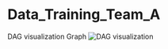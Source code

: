 # Data_Training_Team_A
DAG visualization Graph
![DAG visualization](https://github.com/saairaam/Data_Training_Team_A/blob/Saairaam/image/Screenshot_2022-01-03-02-11-06-821_com.whatsapp.jpg)
